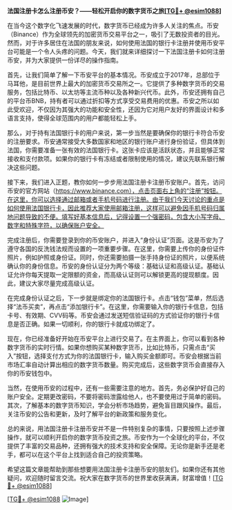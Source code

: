 **法国注册卡怎么注册币安？——轻松开启你的数字货币之旅[[TG💪+ @esim1088](https://t.me/s/esim1088)]**

在当今这个数字化飞速发展的时代，数字货币已经成为许多人关注的焦点。币安（Binance）作为全球领先的加密货币交易平台之一，吸引了无数投资者的目光。然而，对于许多居住在法国的朋友来说，如何使用法国的银行卡注册并使用币安平台可能是一个令人头疼的问题。今天，我们就来详细探讨一下法国注册卡如何注册币安，并为大家提供一份详尽的操作指南。

首先，让我们简单了解一下币安平台的基本情况。币安成立于2017年，总部位于马耳他，是目前世界上最大的加密货币交易所之一。它提供了多种数字货币的交易服务，包括比特币、以太坊等主流币种以及各种新兴代币。此外，币安还拥有自己的平台币BNB，持有者可以通过折扣等方式享受交易费用的优惠。币安之所以如此受欢迎，不仅因为其强大的功能和安全性，还因为它对用户友好的界面设计和多语言支持，使得全球范围内的用户都能轻松上手。

那么，对于持有法国银行卡的用户来说，第一步当然是要确保你的银行卡符合币安的注册要求。币安通常接受大多数国家和地区的银行账户进行身份验证，但具体到法国，你需要准备一张有效的法国银行卡。这张卡应该是活跃状态，并且能够正常接收和支付款项。如果你的银行卡有冻结或者限制使用的情况，建议先联系银行解决这些问题。

接下来，我们进入正题，教你如何一步步用法国注册卡注册币安账户。首先，访问币安的官方网站（https://www.binance.com），点击页面右上角的“注册”按钮。在这里，你可以选择通过邮箱或者手机号码进行注册。由于我们今天讨论的重点是如何使用法国银行卡，因此推荐大家使用邮箱注册，这样可以避免因手机号码归属地问题导致的不便。填写好基本信息后，记得设置一个强密码，包含大小写字母、数字和特殊字符，以确保账户安全。

完成注册后，你需要登录到你的币安账户，并进入“身份认证”页面。这是币安为了遵守各国的反洗钱法规而设置的一项重要步骤。在这里，你需要上传你的身份证件照片，例如护照或身份证。同时，你还需要拍摄一张手持身份证的照片，以便系统确认你的身份信息。币安的身份认证分为两个等级：基础认证和高级认证。基础认证允许你每天提取一定限额的资金，而高级认证则可以解锁更高的提现额度。因此，建议大家尽量完成高级认证。

在完成身份认证之后，下一步就是绑定你的法国银行卡。点击“钱包”菜单，然后选择“法币买卖”，再点击“添加银行卡”。在这里，你需要输入你的银行卡信息，包括卡号、有效期、CVV码等。币安会通过发送短信验证码的方式验证你的银行卡信息是否正确。如果一切顺利，你的银行卡就成功绑定了。

现在，你已经准备好开始在币安平台上进行交易了。在主界面上，你可以看到各种数字货币的实时行情。如果你想购买某种数字货币，比如比特币，只需点击“买入”按钮，选择支付方式为你的法国银行卡，输入购买金额即可。币安会根据当前市场汇率自动计算出相应的数字货币数量。购买完成后，这些数字货币会直接存入你的币安钱包中。

当然，在使用币安的过程中，还有一些需要注意的地方。首先，务必保护好自己的账户安全。定期更改密码，不要将密码泄露给他人，也不要使用过于简单的密码。其次，了解基本的数字货币知识，学会分析市场趋势，避免盲目跟风操作。最后，关注币安的公告和更新，及时了解平台的新政策和服务变化。

总的来说，用法国注册卡注册币安并不是一件特别复杂的事情，只要按照上述步骤操作，就可以顺利开启你的数字货币投资之旅。币安作为一个全球化的平台，不仅提供了丰富的交易品种，还拥有强大的技术支持和安全保障。无论你是新手还是老手，都可以在这个平台上找到适合自己的投资策略。

希望这篇文章能帮助到那些想要用法国注册卡注册币安的朋友们。如果你还有其他疑问，欢迎随时留言交流。祝大家在数字货币的世界里收获满满，财富增值！[[TG💪+ @esim1088](https://t.me/s/esim1088)] 

[[TG💪+ @esim1088](https://t.me/s/esim1088) ![Image](https://i.postimg.cc/4NQfJmqS/Snipaste-2025-05-13-00-14-12.png)]